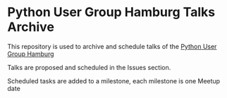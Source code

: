 # Python User Group Hamburg Talks Archive

This repository is used to archive and schedule talks of the [Python User Group Hamburg](https://www.meetup.com/Python-User-Group-Hamburg/)

Talks are proposed and scheduled in the Issues section.

Scheduled tasks are added to a milestone, each milestone is one Meetup date
